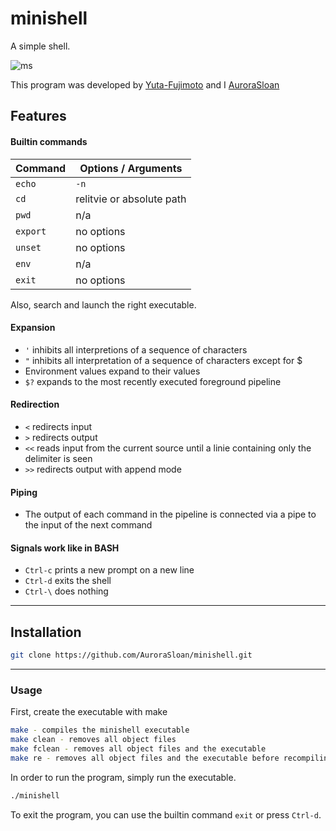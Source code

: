 # minishell

A simple shell.

![ms](https://media.giphy.com/media/f4PcFV1xiVnNUp17jM/giphy.gif)

This program was developed by [Yuta-Fujimoto](https://github.com/yuta-fujimoto) and I [AuroraSloan](https://github.com/AuroraSloan)

## Features
#### Builtin commands
|Command   | Options / Arguments       |
|----------|---------------------------|
|``echo``  | `-n`                      |
|``cd``    | relitvie or absolute path |
|``pwd``   | n/a                       |
|``export``| no options                |
|``unset`` | no options                |
|``env``   | n/a                       |
|``exit``  | no options                |

Also, search and launch the right executable.

#### Expansion
- `'` inhibits all interpretions of a sequence of characters
- `"` inhibits all interpretation of a sequence of characters except for $
- Environment values expand to their values
- `$?` expands to the most recently executed foreground pipeline
#### Redirection
- ``<`` redirects input
- ``>`` redirects output
- ``<<`` reads input from the current source until a linie containing only the delimiter is seen
- ``>>`` redirects output with append mode
#### Piping
- The output of each command in the pipeline is connected via a pipe to the input of the next command
#### Signals work like in BASH
- ``Ctrl-c`` prints a new prompt on a new line
- ``Ctrl-d`` exits the shell
- ``Ctrl-\`` does nothing

----
## Installation
```bash
git clone https://github.com/AuroraSloan/minishell.git
```
----
### Usage
First, create the executable with make
```bash
make - compiles the minishell executable
make clean - removes all object files
make fclean - removes all object files and the executable
make re - removes all object files and the executable before recompiling the program
```
In order to run the program, simply run the executable.
```bash
./minishell
```
To exit the program, you can use the builtin command ``exit`` or press ``Ctrl-d``.
